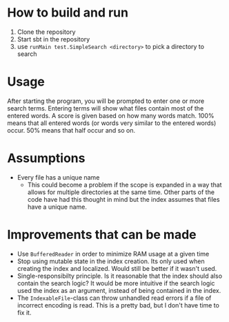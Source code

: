# How to build and run
1. Clone the repository
2. Start sbt in the repository
3. use `runMain test.SimpleSearch <directory>` to pick a directory to search

# Usage
After starting the program, you will be prompted to enter one or more search terms. Entering terms will show what files contain most of the entered words. A score is given based on how many words match. 100% means that all entered words (or words very similar to the entered words) occur. 50% means that half occur and so on.

# Assumptions
* Every file has a unique name
    * This could become a problem if the scope is expanded in a way that allows for multiple directories at the same time. Other parts of the code have had this thought in mind but the index assumes that files have a unique name.

# Improvements that can be made
* Use `BufferedReader` in order to minimize RAM usage at a given time 
* Stop using mutable state in the index creation. Its only used when creating the index and localized. Would still be better if it wasn't used.
* Single-responsibilty principle. Is it reasonable that the index should also contain the search logic? It would be more intuitive if the search logic used the index as an argument, instead of being contained in the index.
* The `IndexableFile`-class can throw unhandled read errors if a file of incorrect encoding is read. This is a pretty bad, but I don't have time to fix it.
